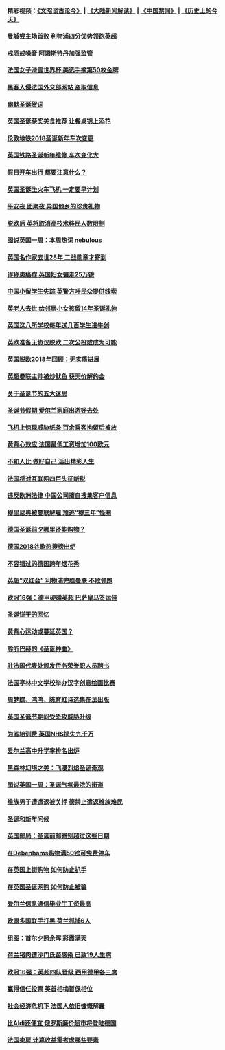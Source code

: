 #### 精彩视频：[《文昭谈古论今》](https://github.com/gfw-breaker/wenzhao/blob/master/README.md?t=12262131) | [《大陆新闻解读》](https://github.com/gfw-breaker/ntdtv-comedy/blob/master/README.md?t=12262131) | [《中国禁闻》](https://github.com/gfw-breaker/ntdtv-news/blob/master/README.md?t=12262131) | [《历史上的今天》](https://github.com/gfw-breaker/today-in-history/blob/master/README.md?t=12262131) 

#### [曼城尝主场首败 利物浦四分优势领跑英超](../pages/nsc974/n10932818.md?t=12262131) 

#### [戒酒戒噪音 阿姆斯特丹加强监管](../pages/nsc974/n10928070.md?t=12262131) 

#### [法国女子滑雪世界杯 美选手摘第50枚金牌](../pages/nsc974/n10927351.md?t=12262131) 

#### [黑客入侵法国外交部网站 盗取信息](../pages/nsc974/n10927269.md?t=12262131) 

#### [幽默圣诞贺词](../pages/nsc974/n10926672.md?t=12262131) 

#### [英国圣诞获奖美食推荐 让餐桌锦上添花](../pages/nsc974/n10926641.md?t=12262131) 

#### [伦敦地铁2018圣诞新年车次变更](../pages/nsc974/n10926629.md?t=12262131) 

#### [英国铁路圣诞新年维修 车次变化大](../pages/nsc974/n10926618.md?t=12262131) 

#### [假日开车出行 都要注意什么？](../pages/nsc974/n10926610.md?t=12262131) 

#### [英国圣诞坐火车飞机 一定要早计划](../pages/nsc974/n10926599.md?t=12262131) 

#### [平安夜 团聚夜 异国他乡的珍贵礼物](../pages/nsc974/n10925634.md?t=12262131) 

#### [脱欧后 英将取消高技术移民人数限制](../pages/nsc974/n10924981.md?t=12262131) 

#### [图说英国一周：本周热词 nebulous](../pages/nsc974/n10925020.md?t=12262131) 

#### [英国名作家去世28年 二战勋章才寄到](../pages/nsc974/n10925014.md?t=12262131) 

#### [诈称患癌症 英国妇女骗走25万镑](../pages/nsc974/n10925008.md?t=12262131) 

#### [中国小留学生失踪  英警方吁民众提供线索](../pages/nsc974/n10925001.md?t=12262131) 

#### [英老人去世 给邻居小女孩留14年圣诞礼物](../pages/nsc974/n10924997.md?t=12262131) 

#### [英国这八所学校每年送几百学生进牛剑](../pages/nsc974/n10924990.md?t=12262131) 

#### [英欧准备无协议脱欧 二次公投或成为可能](../pages/nsc974/n10923373.md?t=12262131) 

#### [英国脱欧2018年回顾：无实质进展](../pages/nsc974/n10923355.md?t=12262131) 

#### [英超曼联主帅被炒鱿鱼 获天价解约金](../pages/nsc974/n10922656.md?t=12262131) 

#### [关于圣诞节的五大迷思](../pages/nsc974/n10919864.md?t=12262131) 

#### [圣诞节假期 爱尔兰家庭出游好去处](../pages/nsc974/n10919966.md?t=12262131) 

#### [飞机上惊现威胁纸条 百余乘客拘留后被放](../pages/nsc974/n10920081.md?t=12262131) 

#### [黄背心效应 法国最低工资增加100欧元](../pages/nsc974/n10919737.md?t=12262131) 

#### [不和人比 做好自己 活出精彩人生](../pages/nsc974/n10920053.md?t=12262131) 

#### [法国将对互联网四巨头征新税](../pages/nsc974/n10919837.md?t=12262131) 

#### [违反欧洲法律 中国公司擅自搜集客户信息](../pages/nsc974/n10918199.md?t=12262131) 

#### [穆里尼奥被曼联解雇 难逃“穆三年”怪圈](../pages/nsc974/n10919101.md?t=12262131) 

#### [德国圣诞前夕哪里还能购物？](../pages/nsc974/n10918186.md?t=12262131) 

#### [德国2018谷歌热搜榜出炉](../pages/nsc974/n10918077.md?t=12262131) 

#### [不容错过的德国跨年烟花秀](../pages/nsc974/n10917989.md?t=12262131) 

#### [英超“双红会” 利物浦完胜曼联 不败领跑](../pages/nsc974/n10917557.md?t=12262131) 

#### [欧冠16强：德甲硬碰英超 巴萨皇马签运佳](../pages/nsc974/n10917207.md?t=12262131) 

#### [圣诞饼干的回忆](../pages/nsc974/n10916160.md?t=12262131) 

#### [黄背心运动或蔓延英国？](../pages/nsc974/n10915769.md?t=12262131) 

#### [聆听巴赫的《圣诞神曲》](../pages/nsc974/n10910868.md?t=12262131) 

#### [驻法国代表处颁发侨务荣誉职人员聘书](../pages/nsc974/n10912829.md?t=12262131) 

#### [法国亭林中文学校举办汉字创意绘画比赛](../pages/nsc974/n10912809.md?t=12262131) 

#### [周梦蝶、鸿鸿、陈育虹诗选集在法出版](../pages/nsc974/n10912778.md?t=12262131) 

#### [英国圣诞节期间受恐攻威胁升级](../pages/nsc974/n10911486.md?t=12262131) 

#### [为省培训费  英国NHS损失九千万](../pages/nsc974/n10911478.md?t=12262131) 

#### [爱尔兰高中升学率排名出炉](../pages/nsc974/n10910761.md?t=12262131) 

#### [黑森林幻境之美：飞瀑烈焰圣诞奇观](../pages/nsc974/n10909442.md?t=12262131) 

#### [图说英国一周：圣诞气氛最浓的街道](../pages/nsc974/n10909173.md?t=12262131) 

#### [维族男子遭遣返被关押 德禁止遣返维族难民](../pages/nsc974/n10908943.md?t=12262131) 

#### [圣诞和新年问候](../pages/nsc974/n10909160.md?t=12262131) 

#### [英国邮局：圣诞前邮寄别超过这些日期](../pages/nsc974/n10909151.md?t=12262131) 

#### [在Debenhams购物满50镑可免费停车](../pages/nsc974/n10909136.md?t=12262131) 

#### [在英国上街购物 如何防止扒手](../pages/nsc974/n10909106.md?t=12262131) 

#### [在英国圣诞网购 如何防止被骗](../pages/nsc974/n10909085.md?t=12262131) 

#### [爱尔兰信息通信毕业生工资最高](../pages/nsc974/n10908531.md?t=12262131) 

#### [欧盟多国联手打黑 荷兰抓捕6人](../pages/nsc974/n10908389.md?t=12262131) 

#### [组图：首尔夕照余晖 彩霞满天](../pages/nsc974/n10908293.md?t=12262131) 

#### [荷兰猪肉遭沙门氏菌感染 已致19人生病](../pages/nsc974/n10908299.md?t=12262131) 

#### [欧冠16强：英超四队晋级 西甲德甲各三席](../pages/nsc974/n10907296.md?t=12262131) 

#### [赢得信任投票 英首相梅暂保相位](../pages/nsc974/n10907229.md?t=12262131) 

#### [社会经济危机下 法国人依旧慷慨解囊](../pages/nsc974/n10906090.md?t=12262131) 

#### [比Aldi还便宜 俄罗斯廉价超市将登陆德国](../pages/nsc974/n10905994.md?t=12262131) 

#### [法国卖房 计算收益需考虑哪些要素](../pages/nsc974/n10906125.md?t=12262131) 

